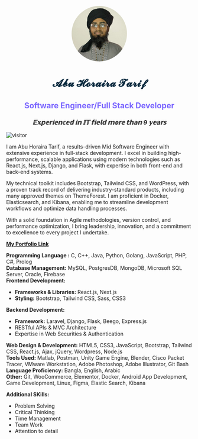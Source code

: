 
<p align="center"><img src="img/horaira.jpg" alt="Abu Horaira Tarif" width="150" height="150" style="border-radius:100%; 
"></p>

<h1 align= "center" style="color:#06283D;">𝓐𝓫𝓾 𝓗𝓸𝓻𝓪𝓲𝓻𝓪 𝓣𝓪𝓻𝓲𝓯</h1>
<h2 align= "center" style="color:#7B66FF;"> <strong>Software Engineer/Full Stack Developer</strong></h2>
<h3 align= "center"><em>𝔼𝕩𝕡𝕖𝕣𝕚𝕖𝕟𝕔𝕖𝕕 𝕚𝕟 𝕀𝕋 𝕗𝕚𝕖𝕝𝕕 𝕞𝕠𝕣𝕖 𝕥𝕙𝕒𝕟 9 𝕪𝕖𝕒𝕣𝕤</em></h3>

<span>![visitor](https://komarev.com/ghpvc/?username=AbuHorairaTarif&color=green)</span>

<p>
    I am Abu Horaira Tarif, a results-driven Mid Software Engineer with extensive experience in full-stack development. I excel in building high-performance, scalable applications using modern technologies such as React.js, Next.js, Django, and Flask, with expertise in both front-end and back-end systems.

My technical toolkit includes Bootstrap, Tailwind CSS, and WordPress, with a proven track record of delivering industry-standard products, including many approved themes on ThemeForest. I am proficient in Docker, Elasticsearch, and Kibana, enabling me to streamline development workflows and optimize data handling processes.

With a solid foundation in Agile methodologies, version control, and performance optimization, I bring leadership, innovation, and a commitment to excellence to every project I undertake.
</p>

**[My Portfolio Link](https://abuhorairatarif.github.io)**


 **Programming Language :** C, C++, Java, Python, Golang, JavaScript, PHP, C#, Prolog</br>
 **Database Management:** MySQL, PostgresDB, MongoDB, Microsoft SQL Server, Oracle, Firebase</br>
 **Frontend Development:** 
 <ul>
 <li><strong>Frameworks & Libraries:</strong> React.js, Next.js</li>
 <li><strong>Styling:</strong> Bootstrap, Tailwind CSS, Sass, CSS3</li>
 </ul>

 **Backend Development:** 
 <ul>
 <li><strong>Framework:</strong> Laravel, Django, Flask, Beego, Express.js</li>
 <li>RESTful APIs & MVC Architecture</li>
 <li>Expertise in Web Securities & Authentication</li>
 </ul>

 **Web Design & Development:** HTML5, CSS3, JavaScript, Bootstrap, Tailwind CSS, React.js, Ajax, jQuery, Wordpress, Node.js </br>
 **Tools Used:** Matlab, Postman, Unity Game Engine, Blender, Cisco Packet Tracer, VMware Workstation, Adobe Photoshop, Adobe Illustrator, Git Bash </br>
 **Language Proficiency:** Bangla, English, Arabic </br>
 **Other:** Git, WooCommerce, Elementor, Docker, Android App Development, Game Development, Linux, Figma, Elastic Search, Kibana </br>

 **Additional SKills:**    
 <ul>
<li>Problem Solving</li>
<li>Critical Thinking</li>
<li>Time Management</li>
<li>Team Work</li>
<li>Attention to detail</li>
</ul>
